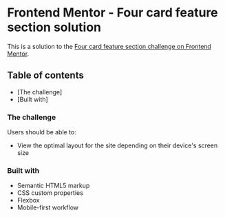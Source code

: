# Frontend Mentor - Four card feature section solution

This is a solution to the [Four card feature section challenge on Frontend Mentor](https://www.frontendmentor.io/challenges/four-card-feature-section-weK1eFYK).

## Table of contents
  - [The challenge]
  - [Built with]


### The challenge

Users should be able to:
- View the optimal layout for the site depending on their device's screen size


### Built with

- Semantic HTML5 markup
- CSS custom properties
- Flexbox
- Mobile-first workflow